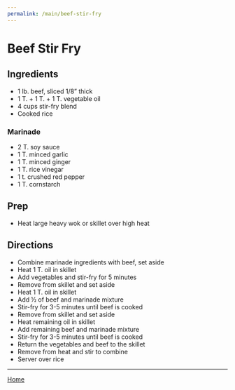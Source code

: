 ```yaml
---
permalink: /main/beef-stir-fry
---
```

# Beef Stir Fry

## Ingredients

- 1 lb. beef, sliced 1/8” thick
- 1 T. + 1 T. + 1 T. vegetable oil
- 4 cups stir-fry blend
- Cooked rice

### Marinade

- 2 T. soy sauce
- 1 T. minced garlic
- 1 T. minced ginger
- 1 T. rice vinegar
- 1 t. crushed red pepper
- 1 T. cornstarch

## Prep

- Heat large heavy wok or skillet over high heat

## Directions

- Combine marinade ingredients with beef, set aside
- Heat 1 T. oil in skillet
- Add vegetables and stir-fry for 5 minutes
- Remove from skillet and set aside
- Heat 1 T. oil in skillet
- Add ½ of beef and marinade mixture
- Stir-fry for 3-5 minutes until beef is cooked
- Remove from skillet and set aside
- Heat remaining oil in skillet
- Add remaining beef and marinade mixture
- Stir-fry for 3-5 minutes until beef is cooked
- Return the vegetables and beef to the skillet
- Remove from heat and stir to combine
- Server over rice

---

[Home](https://thomasjbarrett82.github.io)
